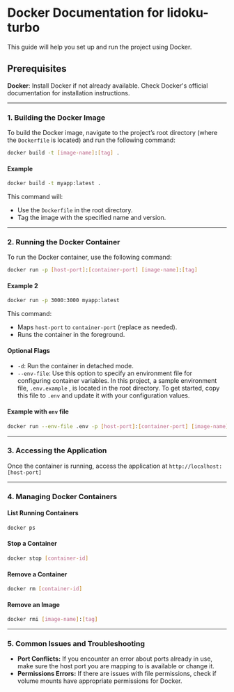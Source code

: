 # Docker Documentation for lidoku-turbo

This guide will help you set up and run the project using Docker.

## Prerequisites

**Docker**: Install Docker if not already available. Check Docker's official documentation for installation instructions.

---

### 1. Building the Docker Image

To build the Docker image, navigate to the project’s root directory (where
the `Dockerfile` is located) and run the following command:

```bash
docker build -t [image-name]:[tag] .
```

#### Example

```bash
docker build -t myapp:latest .
```

This command will:

- Use the `Dockerfile` in the root directory.
- Tag the image with the specified name and version.

---

### 2. Running the Docker Container

To run the Docker container, use the following command:

```bash
docker run -p [host-port]:[container-port] [image-name]:[tag]
```

#### Example 2

```bash
docker run -p 3000:3000 myapp:latest
```

This command:

- Maps `host-port` to `container-port` (replace as needed).
- Runs the container in the foreground.

#### Optional Flags

- `-d`: Run the container in detached mode.
- `--env-file`: Use this option to specify an environment file for configuring
  container variables. In this project, a sample environment file, `.env.example`
  , is located in the root directory. To get started, copy this file to `.env`
  and update it with your configuration values.

#### Example with `env` file

```bash
docker run --env-file .env -p [host-port]:[container-port] [image-name]:[tag]
```

---

### 3. Accessing the Application

Once the container is running, access the application at `http://localhost:[host-port]`

---

### 4. Managing Docker Containers

#### List Running Containers

```bash
docker ps
```

#### Stop a Container

```bash
docker stop [container-id]
```

#### Remove a Container

```bash
docker rm [container-id]
```

#### Remove an Image

```bash
docker rmi [image-name]:[tag]
```

---

### 5. Common Issues and Troubleshooting

- **Port Conflicts:** If you encounter an error about ports already in use, make
  sure the host port you are mapping to is available or change it.
- **Permissions Errors:** If there are issues with file permissions, check if
  volume mounts have appropriate permissions for Docker.
